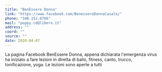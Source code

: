 ```yaml
---
title: "BenEssere Donna"
link: "https://www.facebook.com/BenessereDonnaCasale/"
phone: "348.152.0766"
mail: "poppy.cd@libero.it"
address: ""
coord: ""
source: ""
date: 2020-04-07
---
```


La pagina Facebook BenEssere Donna, appena dichiarata l'emergenza virus ha iniziato a fare lezioni in diretta di ballo, fitness, canto, trucco, tonificazione, yoga.
Le lezioni sono aperte a tutti
